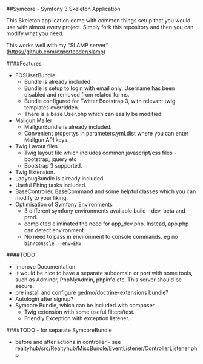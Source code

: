 ##Symcore - Symfony 3 Skeleton Application

This Skeleton application come with common things setup that you would use with almost every project.
Simply fork this repository and then you can modify what you need.

This works well with my "SLAMP server" (https://github.com/expertcoder/slamp)

####Features

* FOSUserBundle
    * Bundle is already included
    * Bundle is setup to login with email only. Username has been disabled and removed from related forms.
    * Bundle configured for Twitter Bootstrap 3, with relevant twig templates overridden.
    * There is a base User.php which can easily be modified.
* Mailgun Mailer
    * MailgunBundle is already included.
    * Convenient propertys in parameters.yml.dist where you can enter Mailgun API keys.
* Twig Layout files
    * Twig layout file which includes common javascript/css files - bootstrap, jquery etc
    * Bootstrap 3 supported.
* Twig Extension.
* LadybugBundle is already included.
* Useful Phing tasks included.
* BaseController, BaseCommand and some helpful classes which you can modify to your liking.
* Optimisation of Symfony Environments
    * 3 different symfony environments available build - dev, beta and prod.
    * completed eliminated the need for app_dev.php. Instead, app.php can detect environment.
    * No need to pass in environment to console commands. eg no ````bin/console --env=ENV````


####TODO

* Improve Documentation.
* It would be nice to have a separate subdomain or port with some tools, such as Adminer, PhpMyAdmin, phpinfo etc. This server should be secure.
* pre install and configure gedmo/doctrine-extensions bundle?
* Autologin after signup?
* Symcore Bundle, which can be included with composer
    * Twig extension with some useful filters/test.
    * Friendly Exception with exception listener.

####TODO - for separate SymcoreBundle
* before and after actions in controller - see realtyhub/src/Realtyhub/MiscBundle/EventListener/ControllerListener.php
   
